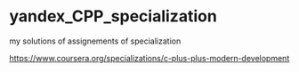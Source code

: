 # yandex_CPP_specialization

my solutions of assignements of specialization

https://www.coursera.org/specializations/c-plus-plus-modern-development
